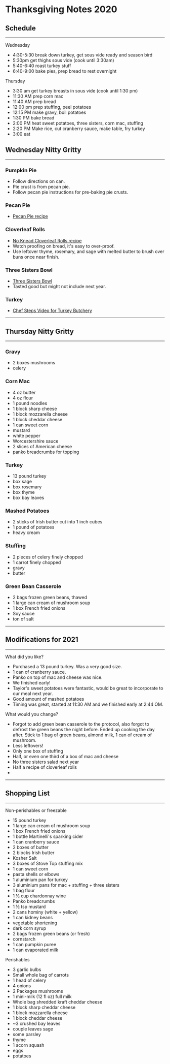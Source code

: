 # Thanksgiving Notes 2020


## Schedule
---

Wednesday
- 4:30-5:30 break down turkey, get sous vide ready and season bird
- 5:30pm get thighs sous vide (cook until 3:30am)
- 5:40-6:40 roast turkey stuff 
- 6:40-9:00 bake pies, prep bread to rest overnight

Thursday
- 3:30 am get turkey breasts in sous vide (cook until 1:30 pm)
- 11:30 AM prep corn mac
- 11:40 AM prep bread
- 12:00 pm prep stuffing, peel potatoes
- 12:15 PM make gravy, boil potatoes
- 1:30 PM bake bread
- 2:00 PM heat sweet potatoes, three sisters, corn mac, stuffing
- 2:20 PM Make rice, cut cranberry sauce, make table, fry turkey
- 3:00 eat


## Wednesday Nitty Gritty
---

### Pumpkin Pie
- Follow directions on can. 
- Pie crust is from pecan pie.
- Follow pecan pie instructions for pre-baking pie crusts.


### Pecan Pie
- [Pecan Pie recipe](https://github.com/merrittburch/recipe_protocols/blob/master/recipes/desserts/Pecan_Pie.md)


### Cloverleaf Rolls
- [No Knead Cloverleaf Rolls recipe](https://github.com/merrittburch/recipe_protocols/blob/master/recipes/breads/No_knead_Cloverleaf_Rolls.md)
- Watch proofing on bread, it's easy to over-proof.
- Use leftover thyme, rosemary, and sage with melted butter to brush over buns once near finish.


### Three Sisters Bowl
- [Three Sisters Bowl](https://github.com/merrittburch/recipe_protocols/blob/master/recipes/entrees/Three_Sisters_Bowl.md)
- Tasted good but might not include next year. 


### Turkey
- [Chef Steps Video for Turkey Butchery](https://www.youtube.com/watch?v=R-oONZgDT0M&ab_channel=ChefSteps)


---
## Thursday Nitty Gritty
---

### Gravy
- 2 boxes mushrooms
- celery


### Corn Mac
- 4 oz butter
- 4 oz flour
- 1 pound noodles
- 1 block sharp cheese
- 1 block mozzarella cheese
- 1 block cheddar cheese
- 1 can sweet corn 
- mustard
- white pepper
- Worcestershire sauce
- 2 slices of American cheese
- panko breadcrumbs for topping


### Turkey
- 13 pound turkey
- box sage
- box rosemary
- box thyme
- box bay leaves


### Mashed Potatoes
- 2 sticks of Irish butter cut into 1 inch cubes
- 1 pound of potatoes
- heavy cream


### Stuffing
- 2 pieces of celery finely chopped
- 1 carrot finely chopped
- gravy
- butter


### Green Bean Casserole
- 2 bags frozen green beans, thawed
- 1 large can cream of mushroom soup
- 1 box French fried onions
- Soy sauce
- ton of salt


---
## Modifications for 2021
--- 

What did you like?
- Purchased a 13 pound turkey. Was a very good size. 
- 1 can of cranberry sauce.
- Panko on top of mac and cheese was nice. 
- We finished early!
- Taylor's sweet potatoes were fantastic, would be great to incorporate to our meal next year.
- Good amount of mashed potatoes
- Timing was great, started at 11:30 AM and we finished early at 2:44 OM. 


What would you change?
- Forgot to add green bean casserole to the protocol, also forgot to defrost the green beans the night before. Ended up cooking the day after. Stick to 1 bag of green beans, almond milk, 1 can of cream of mushroom.
- Less leftovers!
- Only one box of stuffing
- Half, or even one third of a box of mac and cheese
- No three sisters salad next year
- Half a recipe of cloverleaf rolls
-

---
## Shopping List
---

Non-perishables or freezable
- 15 pound turkey
- 1 large can cream of mushroom soup
- 1 box French fried onions
- 1 bottle Martinelli's sparking cider
- 1 can cranberry sauce
- 2 boxes of butter
- 2 blocks Irish butter
- Kosher Salt
- 3 boxes of Stove Top stuffing mix
- 1 can sweet corn
- pasta shells or elbows
- 1 aluminium pan for turkey
- 3 aluminium pans for mac + stuffing + three sisters
- 1 bag flour
- 1 ½ cup chardonnay wine
- Panko breadcrumbs
- 1 ½ tsp mustard
- 2 cans hominy (white + yellow)
- 1 can kidney beans
- vegetable shortening
- dark corn syrup
- 2 bags frozen green beans (or fresh)
- cornstarch
- 1 can pumpkin puree
- 1 can evaporated milk

Perishables
- 3 garlic bulbs
- Small whole bag of carrots
- 1 head of celery
- 4 onions
- 2 Packages mushrooms
- 1 mini-milk (12 fl oz) full milk
- Whole bag shredded kraft cheddar cheese
- 1 block sharp cheddar cheese
- 1 block mozzarella cheese
- 1 block cheddar cheese
- ~3 crushed bay leaves
- couple leaves sage
- some parsley
- thyme
- 1 acorn squash
- eggs
- potatoes

